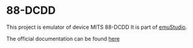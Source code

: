 # 88-DCDD

This project is emulator of device MITS 88-DCDD
It is part of [emuStudio](https://www.emustudio.net/).

The official documentation can be found [here](https://www.emustudio.net/docuser/mits_altair_8800/index/#DISK-88)
